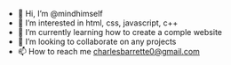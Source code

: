 - 👋 Hi, I’m @mindhimself
- 👀 I’m interested in html, css, javascript, c++
- 🌱 I’m currently learning how to create a comple website
- 💞️ I’m looking to collaborate on any projects
- 📫 How to reach me charlesbarrette0@gmail.com

<!---
mindhimself/mindhimself is a ✨ special ✨ repository because its `README.md` (this file) appears on your GitHub profile.
You can click the Preview link to take a look at your changes.
--->
